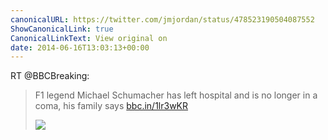 ```yaml
---
canonicalURL: https://twitter.com/jmjordan/status/478523190504087552
ShowCanonicalLink: true
CanonicalLinkText: View original on
date: 2014-06-16T13:03:13+00:00
---
```

RT @BBCBreaking:
> F1 legend Michael Schumacher has left hospital and is no longer in a coma, his family says [bbc.in/1lr3wKR](http://bbc.in/1lr3wKR) 
> 
> ![](/images/478473515101085696-BqPhIDWCIAAnggi.jpg)